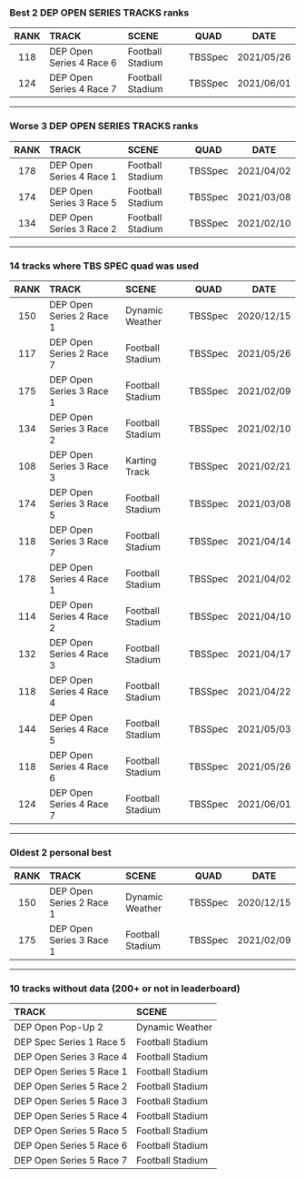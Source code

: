 ### Best 2 DEP OPEN SERIES TRACKS ranks
|RANK|TRACK|SCENE|QUAD|DATE|
|:---:|:---|:---|:---:|:---:|
|118|DEP Open Series 4 Race 6|Football Stadium|TBSSpec|2021/05/26|
|124|DEP Open Series 4 Race 7|Football Stadium|TBSSpec|2021/06/01|
---
### Worse 3 DEP OPEN SERIES TRACKS ranks
|RANK|TRACK|SCENE|QUAD|DATE|
|:---:|:---|:---|:---:|:---:|
|178|DEP Open Series 4 Race 1|Football Stadium|TBSSpec|2021/04/02|
|174|DEP Open Series 3 Race 5|Football Stadium|TBSSpec|2021/03/08|
|134|DEP Open Series 3 Race 2|Football Stadium|TBSSpec|2021/02/10|
---
### 14 tracks where TBS SPEC quad was used
|RANK|TRACK|SCENE|QUAD|DATE|
|:---:|:---|:---|:---:|:---:|
|150|DEP Open Series 2 Race 1|Dynamic Weather|TBSSpec|2020/12/15|
|117|DEP Open Series 2 Race 7|Football Stadium|TBSSpec|2021/05/26|
|175|DEP Open Series 3 Race 1|Football Stadium|TBSSpec|2021/02/09|
|134|DEP Open Series 3 Race 2|Football Stadium|TBSSpec|2021/02/10|
|108|DEP Open Series 3 Race 3|Karting Track|TBSSpec|2021/02/21|
|174|DEP Open Series 3 Race 5|Football Stadium|TBSSpec|2021/03/08|
|118|DEP Open Series 3 Race 7|Football Stadium|TBSSpec|2021/04/14|
|178|DEP Open Series 4 Race 1|Football Stadium|TBSSpec|2021/04/02|
|114|DEP Open Series 4 Race 2|Football Stadium|TBSSpec|2021/04/10|
|132|DEP Open Series 4 Race 3|Football Stadium|TBSSpec|2021/04/17|
|118|DEP Open Series 4 Race 4|Football Stadium|TBSSpec|2021/04/22|
|144|DEP Open Series 4 Race 5|Football Stadium|TBSSpec|2021/05/03|
|118|DEP Open Series 4 Race 6|Football Stadium|TBSSpec|2021/05/26|
|124|DEP Open Series 4 Race 7|Football Stadium|TBSSpec|2021/06/01|
---
### Oldest 2 personal best
|RANK|TRACK|SCENE|QUAD|DATE|
|:---:|:---|:---|:---:|:---:|
|150|DEP Open Series 2 Race 1|Dynamic Weather|TBSSpec|2020/12/15|
|175|DEP Open Series 3 Race 1|Football Stadium|TBSSpec|2021/02/09|
---
### 10 tracks without data (200+ or not in leaderboard)
|TRACK|SCENE|
|:---|:---|
|DEP Open Pop-Up 2|Dynamic Weather|
|DEP Spec Series 1 Race 5|Football Stadium|
|DEP Open Series 3 Race 4|Football Stadium|
|DEP Open Series 5 Race 1|Football Stadium|
|DEP Open Series 5 Race 2|Football Stadium|
|DEP Open Series 5 Race 3|Football Stadium|
|DEP Open Series 5 Race 4|Football Stadium|
|DEP Open Series 5 Race 5|Football Stadium|
|DEP Open Series 5 Race 6|Football Stadium|
|DEP Open Series 5 Race 7|Football Stadium|

